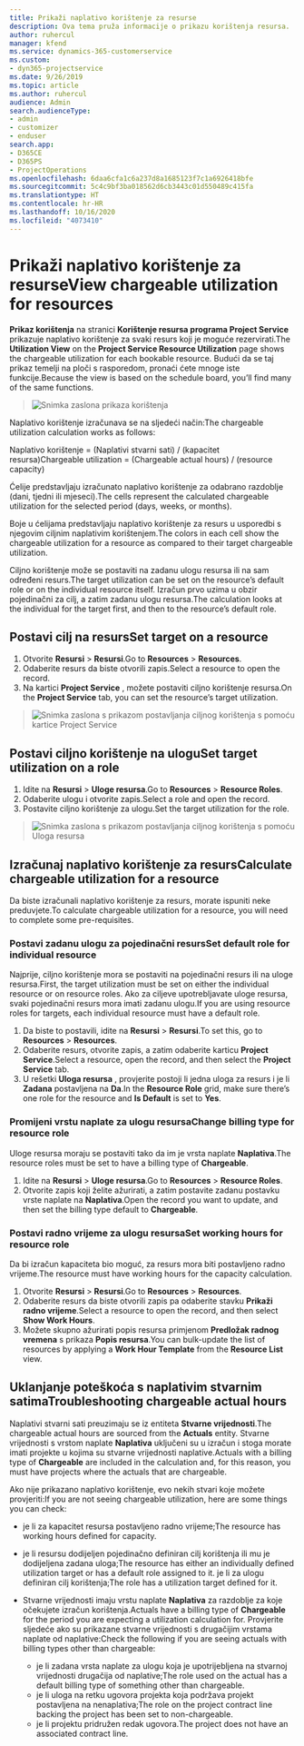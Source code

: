 ```yaml
---
title: Prikaži naplativo korištenje za resurse
description: Ova tema pruža informacije o prikazu korištenja resursa.
author: ruhercul
manager: kfend
ms.service: dynamics-365-customerservice
ms.custom:
- dyn365-projectservice
ms.date: 9/26/2019
ms.topic: article
ms.author: ruhercul
audience: Admin
search.audienceType:
- admin
- customizer
- enduser
search.app:
- D365CE
- D365PS
- ProjectOperations
ms.openlocfilehash: 6daa6cfa1c6a237d8a1685123f7c1a6926418bfe
ms.sourcegitcommit: 5c4c9bf3ba018562d6cb3443c01d550489c415fa
ms.translationtype: HT
ms.contentlocale: hr-HR
ms.lasthandoff: 10/16/2020
ms.locfileid: "4073410"
---
```

# <a name="view-chargeable-utilization-for-resources"></a><span data-ttu-id="ef998-103">Prikaži naplativo korištenje za resurse</span><span class="sxs-lookup"><span data-stu-id="ef998-103">View chargeable utilization for resources</span></span>
 
<span data-ttu-id="ef998-104">**Prikaz korištenja** na stranici **Korištenje resursa programa Project Service** prikazuje naplativo korištenje za svaki resurs koji je moguće rezervirati.</span><span class="sxs-lookup"><span data-stu-id="ef998-104">The **Utilization View** on the **Project Service Resource Utilization** page shows the chargeable utilization for each bookable resource.</span></span> <span data-ttu-id="ef998-105">Budući da se taj prikaz temelji na ploči s rasporedom, pronaći ćete mnoge iste funkcije.</span><span class="sxs-lookup"><span data-stu-id="ef998-105">Because the view is based on the schedule board, you’ll find many of the same functions.</span></span>

> ![Snimka zaslona prikaza korištenja](media/FAQ-utilization-1.png)
 

<span data-ttu-id="ef998-107">Naplativo korištenje izračunava se na sljedeći način:</span><span class="sxs-lookup"><span data-stu-id="ef998-107">The chargeable utilization calculation works as follows:</span></span>

   <span data-ttu-id="ef998-108">Naplativo korištenje = (Naplativi stvarni sati) / (kapacitet resursa)</span><span class="sxs-lookup"><span data-stu-id="ef998-108">Chargeable utilization = (Chargeable actual hours) / (resource capacity)</span></span>

<span data-ttu-id="ef998-109">Ćelije predstavljaju izračunato naplativo korištenje za odabrano razdoblje (dani, tjedni ili mjeseci).</span><span class="sxs-lookup"><span data-stu-id="ef998-109">The cells represent the calculated chargeable utilization for the selected period (days, weeks, or months).</span></span>

<span data-ttu-id="ef998-110">Boje u ćelijama predstavljaju naplativo korištenje za resurs u usporedbi s njegovim ciljnim naplativim korištenjem.</span><span class="sxs-lookup"><span data-stu-id="ef998-110">The colors in each cell show the chargeable utilization for a resource as compared to their target chargeable utilization.</span></span> 

<span data-ttu-id="ef998-111">Ciljno korištenje može se postaviti na zadanu ulogu resursa ili na sam određeni resurs.</span><span class="sxs-lookup"><span data-stu-id="ef998-111">The target utilization can be set on the resource’s default role or on the individual resource itself.</span></span> <span data-ttu-id="ef998-112">Izračun prvo uzima u obzir pojedinačni za cilj, a zatim zadanu ulogu resursa.</span><span class="sxs-lookup"><span data-stu-id="ef998-112">The calculation looks at the individual for the target first, and then to the resource’s default role.</span></span>

## <a name="set-target-on-a-resource"></a><span data-ttu-id="ef998-113">Postavi cilj na resurs</span><span class="sxs-lookup"><span data-stu-id="ef998-113">Set target on a resource</span></span>

1. <span data-ttu-id="ef998-114">Otvorite **Resursi** \> **Resursi**.</span><span class="sxs-lookup"><span data-stu-id="ef998-114">Go to **Resources** \> **Resources**.</span></span> 
2. <span data-ttu-id="ef998-115">Odaberite resurs da biste otvorili zapis.</span><span class="sxs-lookup"><span data-stu-id="ef998-115">Select a resource to open the record.</span></span> 
3. <span data-ttu-id="ef998-116">Na kartici **Project Service** , možete postaviti ciljno korištenje resursa.</span><span class="sxs-lookup"><span data-stu-id="ef998-116">On the **Project Service** tab, you can set the resource’s target utilization.</span></span>

> ![Snimka zaslona s prikazom postavljanja ciljnog korištenja s pomoću kartice Project Service](media/FAQ-utilization-2.png)
 
## <a name="set-target-utilization-on-a-role"></a><span data-ttu-id="ef998-118">Postavi ciljno korištenje na ulogu</span><span class="sxs-lookup"><span data-stu-id="ef998-118">Set target utilization on a role</span></span>

1. <span data-ttu-id="ef998-119">Idite na **Resursi** \> **Uloge resursa**.</span><span class="sxs-lookup"><span data-stu-id="ef998-119">Go to **Resources** \> **Resource Roles**.</span></span> 
2. <span data-ttu-id="ef998-120">Odaberite ulogu i otvorite zapis.</span><span class="sxs-lookup"><span data-stu-id="ef998-120">Select a role and open the record.</span></span> 
3. <span data-ttu-id="ef998-121">Postavite ciljno korištenje za ulogu.</span><span class="sxs-lookup"><span data-stu-id="ef998-121">Set the target utilization for the role.</span></span>

> ![Snimka zaslona s prikazom postavljanja ciljnog korištenja s pomoću Uloga resursa](media/FAQ-utilization-3.png)
 
## <a name="calculate-chargeable-utilization-for-a-resource"></a><span data-ttu-id="ef998-123">Izračunaj naplativo korištenje za resurs</span><span class="sxs-lookup"><span data-stu-id="ef998-123">Calculate chargeable utilization for a resource</span></span>

<span data-ttu-id="ef998-124">Da biste izračunali naplativo korištenje za resurs, morate ispuniti neke preduvjete.</span><span class="sxs-lookup"><span data-stu-id="ef998-124">To calculate chargeable utilization for a resource, you will need to complete some pre-requisites.</span></span> 

### <a name="set-default-role-for-individual-resource"></a><span data-ttu-id="ef998-125">Postavi zadanu ulogu za pojedinačni resurs</span><span class="sxs-lookup"><span data-stu-id="ef998-125">Set default role for individual resource</span></span>

<span data-ttu-id="ef998-126">Najprije, ciljno korištenje mora se postaviti na pojedinačni resurs ili na uloge resursa.</span><span class="sxs-lookup"><span data-stu-id="ef998-126">First, the target utilization must be set on either the individual resource or on resource roles.</span></span> <span data-ttu-id="ef998-127">Ako za ciljeve upotrebljavate uloge resursa, svaki pojedinačni resurs mora imati zadanu ulogu.</span><span class="sxs-lookup"><span data-stu-id="ef998-127">If you are using resource roles for targets, each individual resource must have a default role.</span></span> 

1. <span data-ttu-id="ef998-128">Da biste to postavili, idite na **Resursi** \> **Resursi**.</span><span class="sxs-lookup"><span data-stu-id="ef998-128">To set this, go to **Resources** \> **Resources**.</span></span> 
2. <span data-ttu-id="ef998-129">Odaberite resurs, otvorite zapis, a zatim odaberite karticu **Project Service**.</span><span class="sxs-lookup"><span data-stu-id="ef998-129">Select a resource, open the record, and then select the **Project Service** tab.</span></span> 
3. <span data-ttu-id="ef998-130">U rešetki **Uloga resursa** , provjerite postoji li jedna uloga za resurs i je li **Zadana** postavljena na **Da**.</span><span class="sxs-lookup"><span data-stu-id="ef998-130">In the **Resource Role** grid, make sure there’s one role for the resource and **Is Default** is set to **Yes**.</span></span>
 
### <a name="change-billing-type-for-resource-role"></a><span data-ttu-id="ef998-131">Promijeni vrstu naplate za ulogu resursa</span><span class="sxs-lookup"><span data-stu-id="ef998-131">Change billing type for resource role</span></span>

<span data-ttu-id="ef998-132">Uloge resursa moraju se postaviti tako da im je vrsta naplate **Naplativa**.</span><span class="sxs-lookup"><span data-stu-id="ef998-132">The resource roles must be set to have a billing type of **Chargeable**.</span></span> 

1. <span data-ttu-id="ef998-133">Idite na **Resursi** \> **Uloge resursa**.</span><span class="sxs-lookup"><span data-stu-id="ef998-133">Go to **Resources** \> **Resource Roles**.</span></span> 
2. <span data-ttu-id="ef998-134">Otvorite zapis koji želite ažurirati, a zatim postavite zadanu postavku vrste naplate na **Naplativa**.</span><span class="sxs-lookup"><span data-stu-id="ef998-134">Open the record you want to update, and then set the billing type default to **Chargeable**.</span></span>

### <a name="set-working-hours-for-resource-role"></a><span data-ttu-id="ef998-135">Postavi radno vrijeme za ulogu resursa</span><span class="sxs-lookup"><span data-stu-id="ef998-135">Set working hours for resource role</span></span>
 
<span data-ttu-id="ef998-136">Da bi izračun kapaciteta bio moguć, za resurs mora biti postavljeno radno vrijeme.</span><span class="sxs-lookup"><span data-stu-id="ef998-136">The resource must have working hours for the capacity calculation.</span></span> 

1. <span data-ttu-id="ef998-137">Otvorite **Resursi** \> **Resursi**.</span><span class="sxs-lookup"><span data-stu-id="ef998-137">Go to **Resources** \> **Resources**.</span></span> 
2. <span data-ttu-id="ef998-138">Odaberite resurs da biste otvorili zapis pa odaberite stavku **Prikaži radno vrijeme**.</span><span class="sxs-lookup"><span data-stu-id="ef998-138">Select a resource to open the record, and then select **Show Work Hours**.</span></span> 
3. <span data-ttu-id="ef998-139">Možete skupno ažurirati popis resursa primjenom **Predložak radnog vremena** s prikaza **Popis resursa**.</span><span class="sxs-lookup"><span data-stu-id="ef998-139">You can bulk-update the list of resources by applying a **Work Hour Template** from the **Resource List** view.</span></span>

## <a name="troubleshooting-chargeable-actual-hours"></a><span data-ttu-id="ef998-140">Uklanjanje poteškoća s naplativim stvarnim satima</span><span class="sxs-lookup"><span data-stu-id="ef998-140">Troubleshooting chargeable actual hours</span></span>

<span data-ttu-id="ef998-141">Naplativi stvarni sati preuzimaju se iz entiteta **Stvarne vrijednosti**.</span><span class="sxs-lookup"><span data-stu-id="ef998-141">The chargeable actual hours are sourced from the **Actuals** entity.</span></span> <span data-ttu-id="ef998-142">Stvarne vrijednosti s vrstom naplate **Naplativa** uključeni su u izračun i stoga morate imati projekte u kojima su stvarne vrijednosti naplative.</span><span class="sxs-lookup"><span data-stu-id="ef998-142">Actuals with a billing type of **Chargeable** are included in the calculation and, for this reason, you must have projects where the actuals that are chargeable.</span></span>

<span data-ttu-id="ef998-143">Ako nije prikazano naplativo korištenje, evo nekih stvari koje možete provjeriti:</span><span class="sxs-lookup"><span data-stu-id="ef998-143">If you are not seeing chargeable utilization, here are some things you can check:</span></span>

- <span data-ttu-id="ef998-144">je li za kapacitet resursa postavljeno radno vrijeme;</span><span class="sxs-lookup"><span data-stu-id="ef998-144">The resource has working hours defined for capacity.</span></span>
- <span data-ttu-id="ef998-145">je li resursu dodijeljen pojedinačno definiran cilj korištenja ili mu je dodijeljena zadana uloga;</span><span class="sxs-lookup"><span data-stu-id="ef998-145">The resource has either an individually defined utilization target or has a default role assigned to it.</span></span> <span data-ttu-id="ef998-146">je li za ulogu definiran cilj korištenja;</span><span class="sxs-lookup"><span data-stu-id="ef998-146">The role has a utilization target defined for it.</span></span>
- <span data-ttu-id="ef998-147">Stvarne vrijednosti imaju vrstu naplate **Naplativa** za razdoblje za koje očekujete izračun korištenja.</span><span class="sxs-lookup"><span data-stu-id="ef998-147">Actuals have a billing type of **Chargeable** for the period you are expecting a utilization calculation for.</span></span> <span data-ttu-id="ef998-148">Provjerite sljedeće ako su prikazane stvarne vrijednosti s drugačijim vrstama naplate od naplative:</span><span class="sxs-lookup"><span data-stu-id="ef998-148">Check the following if you are seeing actuals with billing types other than chargeable:</span></span>

  - <span data-ttu-id="ef998-149">je li zadana vrsta naplate za ulogu koja je upotrijebljena na stvarnoj vrijednosti drugačija od naplative;</span><span class="sxs-lookup"><span data-stu-id="ef998-149">The role used on the actual has a default billing type of something other than chargeable.</span></span>
  - <span data-ttu-id="ef998-150">je li uloga na retku ugovora projekta koja podržava projekt postavljena na nenaplativa;</span><span class="sxs-lookup"><span data-stu-id="ef998-150">The role on the project contract line backing the project has been set to non-chargeable.</span></span>
  - <span data-ttu-id="ef998-151">je li projektu pridružen redak ugovora.</span><span class="sxs-lookup"><span data-stu-id="ef998-151">The project does not have an associated contract line.</span></span>


